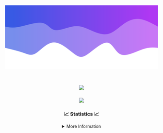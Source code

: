 ![Header](./IMG_4001.png)
<div align="center">

<h1 align="center">
  <a href="https://git.io/typing-svg">
    <img src="https://readme-typing-svg.herokuapp.com/?lines=Welcome+to+my+profile!+👋;JavaScript+developer.;&center=true&size=25">
  </a>
</h1>

<p align="center">
  <img src="https://lanyard.cnrad.dev/api/624702585596805130" />
</p>

### 📈 Statistics 📈
<details>
    <summary>More Information</summary>
    <br/>

<!--START_SECTION:waka-->
![Code Time](http://img.shields.io/badge/Code%20Time-23%20hrs%2054%20mins-blue)

![Profile Views](http://img.shields.io/badge/Profile%20Views-4-blue)

**🐱 My GitHub Data** 

> 📦 1.6 kB Used in GitHub's Storage 
 > 
> 🏆 19 Contributions in the Year 2023
 > 
> 🚫 Not Opted to Hire
 > 
> 📜 5 Public Repositories 
 > 
> 🔑 1 Private Repositories 
 > 
**I'm a Night 🦉** 

```text
🌞 Morning                30 commits          ██░░░░░░░░░░░░░░░░░░░░░░░   08.24 % 
🌆 Daytime                144 commits         ██████████░░░░░░░░░░░░░░░   39.56 % 
🌃 Evening                164 commits         ███████████░░░░░░░░░░░░░░   45.05 % 
🌙 Night                  26 commits          ██░░░░░░░░░░░░░░░░░░░░░░░   07.14 % 
```
📅 **I'm Most Productive on Wednesday** 

```text
Monday                   39 commits          ███░░░░░░░░░░░░░░░░░░░░░░   10.71 % 
Tuesday                  66 commits          █████░░░░░░░░░░░░░░░░░░░░   18.13 % 
Wednesday                75 commits          █████░░░░░░░░░░░░░░░░░░░░   20.60 % 
Thursday                 47 commits          ███░░░░░░░░░░░░░░░░░░░░░░   12.91 % 
Friday                   45 commits          ███░░░░░░░░░░░░░░░░░░░░░░   12.36 % 
Saturday                 19 commits          █░░░░░░░░░░░░░░░░░░░░░░░░   05.22 % 
Sunday                   73 commits          █████░░░░░░░░░░░░░░░░░░░░   20.05 % 
```


📊 **This Week I Spent My Time On** 

```text
🕑︎ Time Zone: America/New_York

💬 Programming Languages: 
Java                     5 hrs 57 mins       ████████████████████░░░░░   80.81 % 
XML                      58 mins             ███░░░░░░░░░░░░░░░░░░░░░░   13.17 % 
GitIgnore file           13 mins             █░░░░░░░░░░░░░░░░░░░░░░░░   03.00 % 
YAML                     8 mins              ░░░░░░░░░░░░░░░░░░░░░░░░░   01.94 % 
IDEA_MODULE              2 mins              ░░░░░░░░░░░░░░░░░░░░░░░░░   00.56 % 

🔥 Editors: 
IntelliJ                 7 hrs 22 mins       █████████████████████████   100.00 % 

🐱‍💻 Projects: 
Platinum                 3 hrs 3 mins        ██████████░░░░░░░░░░░░░░░   41.55 % 
sKitmap                  1 hr 22 mins        █████░░░░░░░░░░░░░░░░░░░░   18.61 % 
sLib                     51 mins             ███░░░░░░░░░░░░░░░░░░░░░░   11.63 % 
sSpigot                  40 mins             ██░░░░░░░░░░░░░░░░░░░░░░░   09.05 % 
Unknown Project          31 mins             ██░░░░░░░░░░░░░░░░░░░░░░░   07.04 % 

💻 Operating System: 
Windows                  7 hrs 22 mins       █████████████████████████   100.00 % 
```

**I Mostly Code in Java** 

```text
Java                     18 repos            ██████████████████████░░░   90.00 % 
JavaScript               1 repo              █░░░░░░░░░░░░░░░░░░░░░░░░   05.00 % 
C++                      1 repo              █░░░░░░░░░░░░░░░░░░░░░░░░   05.00 % 
```



**Timeline**

![Lines of Code chart](https://raw.githubusercontent.com/DevDipin/DevDipin/main/assets/bar_graph.png)


 Last Updated on 24/12/2023 21:08:18 UTC
<!--END_SECTION:waka-->

![Footer](./IMG_4002.png)